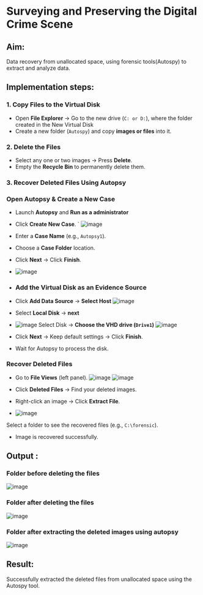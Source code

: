 # Surveying and Preserving the Digital Crime Scene

## **Aim:**
Data recovery from unallocated space, using forensic tools(Autospy) to extract and analyze data.

## **Implementation steps:**

### **1. Copy Files to the Virtual Disk**  
- Open **File Explorer** → Go to the new drive (`C: or D:`), where the folder created in the New Virtual Disk
- Create a new folder (`Autospy`) and copy **images or files** into it.  

### **2. Delete the Files**  
- Select any one or two images → Press **Delete**.  
- Empty the **Recycle Bin** to permanently delete them.  

### **3. Recover Deleted Files Using Autopsy**  
### **Open Autopsy & Create a New Case** 

- Launch **Autopsy** and **Run as a administrator**  
- Click **Create New Case**.
` ![image](https://github.com/user-attachments/assets/bc7785cd-d9cb-4eed-913e-be53b7715344) 
- Enter a **Case Name** (e.g., `Autopsy1`).  
- Choose a **Case Folder** location.  
- Click **Next** → Click **Finish**. 
- ![image](https://github.com/user-attachments/assets/cb4d9f43-6976-483e-b1e1-f1fe67b75e8f)
- ### **Add the Virtual Disk as an Evidence Source**  
- Click **Add Data Source**  → **Select Host**
![image](https://github.com/user-attachments/assets/5fd7d364-fa4d-4c5b-b3ac-5734073fab05)
- Select **Local Disk** → **next**
- ![image](https://github.com/user-attachments/assets/b9205035-45a6-4f85-8329-83441e4d7b34)
 Select Disk → **Choose the VHD drive (`Drive1`)**
![image](https://github.com/user-attachments/assets/31068bf6-3a28-449e-85c7-6cb293d408e8)

- Click **Next** → Keep default settings → Click **Finish**.  
- Wait for Autopsy to process the disk.  

### **Recover Deleted Files**  
- Go to **File Views** (left panel).
![image](https://github.com/user-attachments/assets/db580ed6-d75e-43e1-8612-143a18122312)
![image](https://github.com/user-attachments/assets/6c49c60e-a367-4052-ae68-9bc994b6a6ce)

- Click **Deleted Files** → Find your deleted images.  
- Right-click an image → Click **Extract File**.
- ![image](https://github.com/user-attachments/assets/ddb19aef-b88d-4409-b8a2-44845f4ce6f3)

 Select a folder to see the recovered files (e.g., `C:\forensic`).  
- Image is recovered successfully.
## Output :
### Folder before deleting the files
![image](https://github.com/user-attachments/assets/dcc27727-d84e-4b10-9ec6-a86b2179d494)

### Folder after deleting the files
![image](https://github.com/user-attachments/assets/de3193d8-6370-418a-9729-fad7dc20de7f)

### Folder after extracting the deleted images using autopsy
![image](https://github.com/user-attachments/assets/7b73ec71-df3a-4df7-b724-3faa46bb024f)

## Result:
Successfully extracted the deleted files from unallocated space using the Autospy tool.


 

